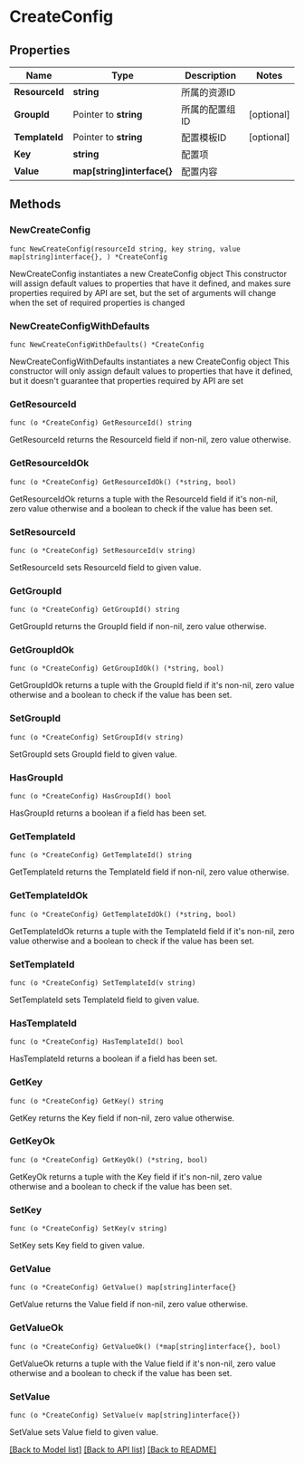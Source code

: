 # CreateConfig

## Properties

Name | Type | Description | Notes
------------ | ------------- | ------------- | -------------
**ResourceId** | **string** | 所属的资源ID | 
**GroupId** | Pointer to **string** | 所属的配置组ID | [optional] 
**TemplateId** | Pointer to **string** | 配置模板ID | [optional] 
**Key** | **string** | 配置项 | 
**Value** | **map[string]interface{}** | 配置内容 | 

## Methods

### NewCreateConfig

`func NewCreateConfig(resourceId string, key string, value map[string]interface{}, ) *CreateConfig`

NewCreateConfig instantiates a new CreateConfig object
This constructor will assign default values to properties that have it defined,
and makes sure properties required by API are set, but the set of arguments
will change when the set of required properties is changed

### NewCreateConfigWithDefaults

`func NewCreateConfigWithDefaults() *CreateConfig`

NewCreateConfigWithDefaults instantiates a new CreateConfig object
This constructor will only assign default values to properties that have it defined,
but it doesn't guarantee that properties required by API are set

### GetResourceId

`func (o *CreateConfig) GetResourceId() string`

GetResourceId returns the ResourceId field if non-nil, zero value otherwise.

### GetResourceIdOk

`func (o *CreateConfig) GetResourceIdOk() (*string, bool)`

GetResourceIdOk returns a tuple with the ResourceId field if it's non-nil, zero value otherwise
and a boolean to check if the value has been set.

### SetResourceId

`func (o *CreateConfig) SetResourceId(v string)`

SetResourceId sets ResourceId field to given value.


### GetGroupId

`func (o *CreateConfig) GetGroupId() string`

GetGroupId returns the GroupId field if non-nil, zero value otherwise.

### GetGroupIdOk

`func (o *CreateConfig) GetGroupIdOk() (*string, bool)`

GetGroupIdOk returns a tuple with the GroupId field if it's non-nil, zero value otherwise
and a boolean to check if the value has been set.

### SetGroupId

`func (o *CreateConfig) SetGroupId(v string)`

SetGroupId sets GroupId field to given value.

### HasGroupId

`func (o *CreateConfig) HasGroupId() bool`

HasGroupId returns a boolean if a field has been set.

### GetTemplateId

`func (o *CreateConfig) GetTemplateId() string`

GetTemplateId returns the TemplateId field if non-nil, zero value otherwise.

### GetTemplateIdOk

`func (o *CreateConfig) GetTemplateIdOk() (*string, bool)`

GetTemplateIdOk returns a tuple with the TemplateId field if it's non-nil, zero value otherwise
and a boolean to check if the value has been set.

### SetTemplateId

`func (o *CreateConfig) SetTemplateId(v string)`

SetTemplateId sets TemplateId field to given value.

### HasTemplateId

`func (o *CreateConfig) HasTemplateId() bool`

HasTemplateId returns a boolean if a field has been set.

### GetKey

`func (o *CreateConfig) GetKey() string`

GetKey returns the Key field if non-nil, zero value otherwise.

### GetKeyOk

`func (o *CreateConfig) GetKeyOk() (*string, bool)`

GetKeyOk returns a tuple with the Key field if it's non-nil, zero value otherwise
and a boolean to check if the value has been set.

### SetKey

`func (o *CreateConfig) SetKey(v string)`

SetKey sets Key field to given value.


### GetValue

`func (o *CreateConfig) GetValue() map[string]interface{}`

GetValue returns the Value field if non-nil, zero value otherwise.

### GetValueOk

`func (o *CreateConfig) GetValueOk() (*map[string]interface{}, bool)`

GetValueOk returns a tuple with the Value field if it's non-nil, zero value otherwise
and a boolean to check if the value has been set.

### SetValue

`func (o *CreateConfig) SetValue(v map[string]interface{})`

SetValue sets Value field to given value.



[[Back to Model list]](../README.md#documentation-for-models) [[Back to API list]](../README.md#documentation-for-api-endpoints) [[Back to README]](../README.md)


